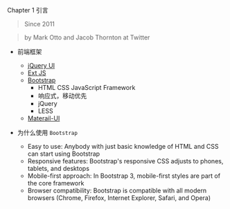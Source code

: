 Chapter 1 引言

> Since 2011

> by Mark Otto and Jacob Thornton at Twitter

- 前端框架
  - [jQuery UI](https://jqueryui.com/) 
  - [Ext JS](https://www.sencha.com/products/extjs/#overview)
  - [Bootstrap](http://getbootstrap.com/)
    - HTML CSS JavaScript Framework
    - 响应式，移动优先
    - jQuery
    - LESS
  - [Materail-UI](http://www.material-ui.com/)


- 为什么使用 `Bootstrap`
  - Easy to use: Anybody with just basic knowledge of HTML and CSS can start using Bootstrap
  - Responsive features: Bootstrap's responsive CSS adjusts to phones, tablets, and desktops
  - Mobile-first approach: In Bootstrap 3, mobile-first styles are part of the core framework
  - Browser compatibility: Bootstrap is compatible with all modern browsers (Chrome, Firefox, Internet Explorer, Safari, and Opera)
